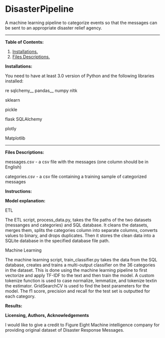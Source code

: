 # DisasterPipeline
A machine learning pipeline to categorize events so that the messages can be sent to an appropriate disaster relief agency.

<!-- blank line -->
----
<!-- blank line -->

**Table of Contents:**
1. [ Installations. ](#ins)
2. [ Files Descriptions. ](#fd)



<a name="ins"></a>
**Installations:**

You need to have at least 3.0 version of Python and the following libraries installed:

re
sqlchemy__
pandas__
numpy
nltk

sklearn

pickle

flask SQLAlchemy

plotly

Matplotlib

<!-- blank line -->
----
<!-- blank line -->

<a name="fd"></a>
**Files Descriptions:**

messages.csv - a csv file with the messages (one column should be in English)

categories.csv - a csv file containing a training sample of categorized messages

**Instructions:**

**Model explanation:**

ETL

The ETL script, process_data.py, takes the file paths of the two datasets (messanges and categories) and SQL database.
It cleans the datasets, merges them, splits the categories column into separate columns, converts values to binary, and drops duplicates.
Then it stores the clean data into a SQLite database in the specified database file path.

Machine Learning

The machine learning script, train_classifier.py takes the data from the SQL database, creates and trains a multi-output classifier on the 36 categories in the dataset.
This is done using the machine learning pipeline to first vectorize and apply TF-IDF to the text and then train the model.
A custom tokenize function is used to case normalize, lemmatize, and tokenize textin the estimator.
GridSearchCV is used to find the best parameters for the model. 
The f1 score, precision and recall for the test set is outputted for each category.

**Results:**


**Licensing, Authors, Acknowledgements**

I would like to give a credit to Figure Eight Machine intelligence company for providing original dataset of Disaster Response Messages.

